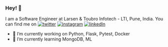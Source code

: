 
### Hey! 👋

I am a Software Engineer at Larsen & Toubro Infotech - LTI, Pune, India. You can find me on
[![twitter](https://user-images.githubusercontent.com/42233709/111503373-b5212c80-876c-11eb-8621-4ccde54eb586.png)]()  [![instagram](https://user-images.githubusercontent.com/42233709/111504483-b69f2480-876d-11eb-97e7-48a1b1fc292b.png)]()  [![linkedIn](https://user-images.githubusercontent.com/42233709/111504540-c9195e00-876d-11eb-9ec3-4619b54530ff.png)](https://www.linkedin.com/in/pooja-gajbhiye-b94a46186)

- 🔭 I’m currently working on Python, Flask, Pytest, Docker
- 🌱 I’m currently learning MongoDB, ML
